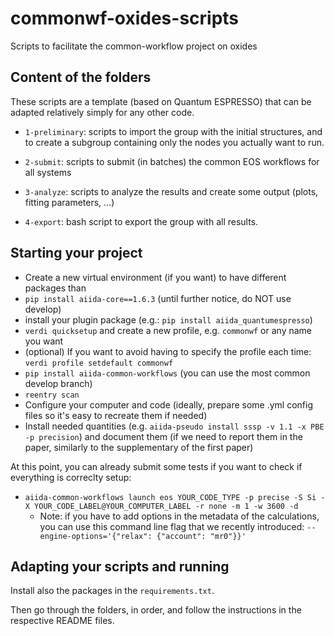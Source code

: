 # commonwf-oxides-scripts
Scripts to facilitate the common-workflow project on oxides

## Content of the folders

These scripts are a template (based on Quantum ESPRESSO) that can be adapted relatively simply for any other code.

- `1-preliminary`: scripts to import the group with the initial structures, and to create a subgroup containing only the nodes you actually want to run.

- `2-submit`: scripts to submit (in batches) the common EOS workflows for all systems

- `3-analyze`: scripts to analyze the results and create some output (plots, fitting parameters, ...)

- `4-export`: bash script to export the group with all results.


## Starting your project

- Create a new virtual environment (if you want) to have different packages than 
- `pip install aiida-core==1.6.3` (until further notice, do NOT use develop)
- install your plugin package (e.g.: `pip install aiida_quantumespresso`)
- `verdi quicksetup` and create a new profile, e.g. `commonwf` or any name you want
- (optional) If you want to avoid having to specify the profile each time: `verdi profile setdefault commonwf`
- `pip install aiida-common-workflows` (you can use the most common develop branch)
- `reentry scan`
- Configure your computer and code (ideally, prepare some .yml config files so it's easy to recreate them if needed)
- Install needed quantities (e.g. `aiida-pseudo install sssp -v 1.1 -x PBE -p precision`) and document them (if we need to report them in the paper, similarly to the supplementary of the first paper)

At this point, you can already submit some tests if you want to check if everything is correclty setup:
  - `aiida-common-workflows launch eos YOUR_CODE_TYPE -p precise -S Si -X YOUR_CODE_LABEL@YOUR_COMPUTER_LABEL -r none -m 1 -w 3600 -d`
    - Note: if you have to add options in the metadata of the calculations, you can use this command line flag that we recently introduced: `--engine-options='{"relax": {"account": "mr0"}}'`


## Adapting your scripts and running

Install also the packages in the `requirements.txt`.

Then go through the folders, in order, and follow the instructions in the respective README files.
